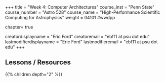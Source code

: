 +++
title = "Week 4: Computer Architectures"
course_inst = "Penn State"
course_number = "Astro 528"
course_name = "High-Performance Scientific Computing for Astrophysics"
weight = 04101  #wwdpp

chapter= true

creatordisplayname = "Eric Ford"
creatoremail = "ebf11 at psu dot edu"
lastmodifierdisplayname = "Eric Ford"
lastmodifieremail = "ebf11 at psu dot edu"
+++

## Lessons / Resources
{{% children depth="2" %}}
